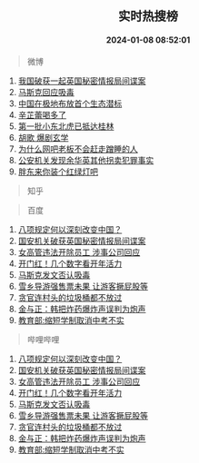 <div align="center"><h2>实时热搜榜</h2><h4>2024-01-08 08:52:01</h4></div>

> 微博  

1. [我国破获一起英国秘密情报局间谍案](https://s.weibo.com/weibo?q=%23%E6%88%91%E5%9B%BD%E7%A0%B4%E8%8E%B7%E4%B8%80%E8%B5%B7%E8%8B%B1%E5%9B%BD%E7%A7%98%E5%AF%86%E6%83%85%E6%8A%A5%E5%B1%80%E9%97%B4%E8%B0%8D%E6%A1%88%23&t=31&band_rank=1&Refer=top)<br />
2. [马斯克回应吸毒](https://s.weibo.com/weibo?q=%23%E9%A9%AC%E6%96%AF%E5%85%8B%E5%9B%9E%E5%BA%94%E5%90%B8%E6%AF%92%23&t=31&band_rank=2&Refer=top)<br />
3. [中国在极地布放首个生态潜标](https://s.weibo.com/weibo?q=%23%E4%B8%AD%E5%9B%BD%E5%9C%A8%E6%9E%81%E5%9C%B0%E5%B8%83%E6%94%BE%E9%A6%96%E4%B8%AA%E7%94%9F%E6%80%81%E6%BD%9C%E6%A0%87%23&t=31&band_rank=3&Refer=top)<br />
4. [辛芷蕾喝多了](https://s.weibo.com/weibo?q=%E8%BE%9B%E8%8A%B7%E8%95%BE%E5%96%9D%E5%A4%9A%E4%BA%86&t=31&band_rank=4&Refer=top)<br />
5. [第一批小东北虎已抵达桂林](https://s.weibo.com/weibo?q=%23%E7%AC%AC%E4%B8%80%E6%89%B9%E5%B0%8F%E4%B8%9C%E5%8C%97%E8%99%8E%E5%B7%B2%E6%8A%B5%E8%BE%BE%E6%A1%82%E6%9E%97%23&t=31&band_rank=5&Refer=top)<br />
6. [胡歌 爆剧玄学](https://s.weibo.com/weibo?q=%E8%83%A1%E6%AD%8C%20%E7%88%86%E5%89%A7%E7%8E%84%E5%AD%A6&t=31&band_rank=6&Refer=top)<br />
7. [为什么网吧老板不会赶走蹭睡的人](https://s.weibo.com/weibo?q=%E4%B8%BA%E4%BB%80%E4%B9%88%E7%BD%91%E5%90%A7%E8%80%81%E6%9D%BF%E4%B8%8D%E4%BC%9A%E8%B5%B6%E8%B5%B0%E8%B9%AD%E7%9D%A1%E7%9A%84%E4%BA%BA&t=31&band_rank=7&Refer=top)<br />
8. [公安机关发现余华英其他拐卖犯罪事实](https://s.weibo.com/weibo?q=%23%E5%85%AC%E5%AE%89%E6%9C%BA%E5%85%B3%E5%8F%91%E7%8E%B0%E4%BD%99%E5%8D%8E%E8%8B%B1%E5%85%B6%E4%BB%96%E6%8B%90%E5%8D%96%E7%8A%AF%E7%BD%AA%E4%BA%8B%E5%AE%9E%23&t=31&band_rank=8&Refer=top)<br />
9. [胖东来你装个红绿灯吧](https://s.weibo.com/weibo?q=%23%E8%83%96%E4%B8%9C%E6%9D%A5%E4%BD%A0%E8%A3%85%E4%B8%AA%E7%BA%A2%E7%BB%BF%E7%81%AF%E5%90%A7%23&t=31&band_rank=9&Refer=top)<br />

> 知乎  


> 百度  

1. [八项规定何以深刻改变中国？](https://www.baidu.com/s?wd=%E5%85%AB%E9%A1%B9%E8%A7%84%E5%AE%9A%E4%BD%95%E4%BB%A5%E6%B7%B1%E5%88%BB%E6%94%B9%E5%8F%98%E4%B8%AD%E5%9B%BD%EF%BC%9F&sa=fyb_news&rsv_dl=fyb_news)<br />
2. [国安机关破获英国秘密情报局间谍案](https://www.baidu.com/s?wd=%E5%9B%BD%E5%AE%89%E6%9C%BA%E5%85%B3%E7%A0%B4%E8%8E%B7%E8%8B%B1%E5%9B%BD%E7%A7%98%E5%AF%86%E6%83%85%E6%8A%A5%E5%B1%80%E9%97%B4%E8%B0%8D%E6%A1%88&sa=fyb_news&rsv_dl=fyb_news)<br />
3. [女高管违法开除员工 涉事公司回应](https://www.baidu.com/s?wd=%E5%A5%B3%E9%AB%98%E7%AE%A1%E8%BF%9D%E6%B3%95%E5%BC%80%E9%99%A4%E5%91%98%E5%B7%A5+%E6%B6%89%E4%BA%8B%E5%85%AC%E5%8F%B8%E5%9B%9E%E5%BA%94&sa=fyb_news&rsv_dl=fyb_news)<br />
4. [开门红！几个数字看开年活力](https://www.baidu.com/s?wd=%E5%BC%80%E9%97%A8%E7%BA%A2%EF%BC%81%E5%87%A0%E4%B8%AA%E6%95%B0%E5%AD%97%E7%9C%8B%E5%BC%80%E5%B9%B4%E6%B4%BB%E5%8A%9B&sa=fyb_news&rsv_dl=fyb_news)<br />
5. [马斯克发文否认吸毒](https://www.baidu.com/s?wd=%E9%A9%AC%E6%96%AF%E5%85%8B%E5%8F%91%E6%96%87%E5%90%A6%E8%AE%A4%E5%90%B8%E6%AF%92&sa=fyb_news&rsv_dl=fyb_news)<br />
6. [雪乡导游强售票未果 让游客撅屁股等](https://www.baidu.com/s?wd=%E9%9B%AA%E4%B9%A1%E5%AF%BC%E6%B8%B8%E5%BC%BA%E5%94%AE%E7%A5%A8%E6%9C%AA%E6%9E%9C+%E8%AE%A9%E6%B8%B8%E5%AE%A2%E6%92%85%E5%B1%81%E8%82%A1%E7%AD%89&sa=fyb_news&rsv_dl=fyb_news)<br />
7. [贪官连村头的垃圾桶都不放过](https://www.baidu.com/s?wd=%E8%B4%AA%E5%AE%98%E8%BF%9E%E6%9D%91%E5%A4%B4%E7%9A%84%E5%9E%83%E5%9C%BE%E6%A1%B6%E9%83%BD%E4%B8%8D%E6%94%BE%E8%BF%87&sa=fyb_news&rsv_dl=fyb_news)<br />
8. [金与正：韩把炸药爆炸声误判为炮声](https://www.baidu.com/s?wd=%E9%87%91%E4%B8%8E%E6%AD%A3%EF%BC%9A%E9%9F%A9%E6%8A%8A%E7%82%B8%E8%8D%AF%E7%88%86%E7%82%B8%E5%A3%B0%E8%AF%AF%E5%88%A4%E4%B8%BA%E7%82%AE%E5%A3%B0&sa=fyb_news&rsv_dl=fyb_news)<br />
9. [教育部:缩短学制取消中考不实](https://www.baidu.com/s?wd=%E6%95%99%E8%82%B2%E9%83%A8%3A%E7%BC%A9%E7%9F%AD%E5%AD%A6%E5%88%B6%E5%8F%96%E6%B6%88%E4%B8%AD%E8%80%83%E4%B8%8D%E5%AE%9E&sa=fyb_news&rsv_dl=fyb_news)<br />

> 哔哩哔哩  

1. [八项规定何以深刻改变中国？](https://www.baidu.com/s?wd=%E5%85%AB%E9%A1%B9%E8%A7%84%E5%AE%9A%E4%BD%95%E4%BB%A5%E6%B7%B1%E5%88%BB%E6%94%B9%E5%8F%98%E4%B8%AD%E5%9B%BD%EF%BC%9F&sa=fyb_news&rsv_dl=fyb_news)<br />
2. [国安机关破获英国秘密情报局间谍案](https://www.baidu.com/s?wd=%E5%9B%BD%E5%AE%89%E6%9C%BA%E5%85%B3%E7%A0%B4%E8%8E%B7%E8%8B%B1%E5%9B%BD%E7%A7%98%E5%AF%86%E6%83%85%E6%8A%A5%E5%B1%80%E9%97%B4%E8%B0%8D%E6%A1%88&sa=fyb_news&rsv_dl=fyb_news)<br />
3. [女高管违法开除员工 涉事公司回应](https://www.baidu.com/s?wd=%E5%A5%B3%E9%AB%98%E7%AE%A1%E8%BF%9D%E6%B3%95%E5%BC%80%E9%99%A4%E5%91%98%E5%B7%A5+%E6%B6%89%E4%BA%8B%E5%85%AC%E5%8F%B8%E5%9B%9E%E5%BA%94&sa=fyb_news&rsv_dl=fyb_news)<br />
4. [开门红！几个数字看开年活力](https://www.baidu.com/s?wd=%E5%BC%80%E9%97%A8%E7%BA%A2%EF%BC%81%E5%87%A0%E4%B8%AA%E6%95%B0%E5%AD%97%E7%9C%8B%E5%BC%80%E5%B9%B4%E6%B4%BB%E5%8A%9B&sa=fyb_news&rsv_dl=fyb_news)<br />
5. [马斯克发文否认吸毒](https://www.baidu.com/s?wd=%E9%A9%AC%E6%96%AF%E5%85%8B%E5%8F%91%E6%96%87%E5%90%A6%E8%AE%A4%E5%90%B8%E6%AF%92&sa=fyb_news&rsv_dl=fyb_news)<br />
6. [雪乡导游强售票未果 让游客撅屁股等](https://www.baidu.com/s?wd=%E9%9B%AA%E4%B9%A1%E5%AF%BC%E6%B8%B8%E5%BC%BA%E5%94%AE%E7%A5%A8%E6%9C%AA%E6%9E%9C+%E8%AE%A9%E6%B8%B8%E5%AE%A2%E6%92%85%E5%B1%81%E8%82%A1%E7%AD%89&sa=fyb_news&rsv_dl=fyb_news)<br />
7. [贪官连村头的垃圾桶都不放过](https://www.baidu.com/s?wd=%E8%B4%AA%E5%AE%98%E8%BF%9E%E6%9D%91%E5%A4%B4%E7%9A%84%E5%9E%83%E5%9C%BE%E6%A1%B6%E9%83%BD%E4%B8%8D%E6%94%BE%E8%BF%87&sa=fyb_news&rsv_dl=fyb_news)<br />
8. [金与正：韩把炸药爆炸声误判为炮声](https://www.baidu.com/s?wd=%E9%87%91%E4%B8%8E%E6%AD%A3%EF%BC%9A%E9%9F%A9%E6%8A%8A%E7%82%B8%E8%8D%AF%E7%88%86%E7%82%B8%E5%A3%B0%E8%AF%AF%E5%88%A4%E4%B8%BA%E7%82%AE%E5%A3%B0&sa=fyb_news&rsv_dl=fyb_news)<br />
9. [教育部:缩短学制取消中考不实](https://www.baidu.com/s?wd=%E6%95%99%E8%82%B2%E9%83%A8%3A%E7%BC%A9%E7%9F%AD%E5%AD%A6%E5%88%B6%E5%8F%96%E6%B6%88%E4%B8%AD%E8%80%83%E4%B8%8D%E5%AE%9E&sa=fyb_news&rsv_dl=fyb_news)<br />
